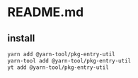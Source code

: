 # README.md

    

## install

```bash
yarn add @yarn-tool/pkg-entry-util
yarn-tool add @yarn-tool/pkg-entry-util
yt add @yarn-tool/pkg-entry-util
```

